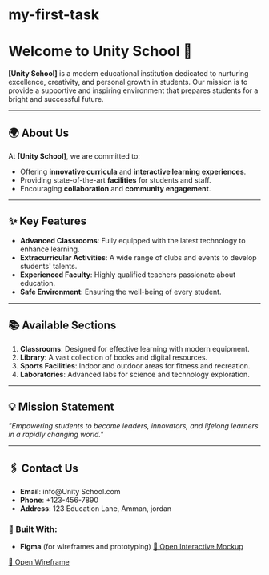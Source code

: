 # my-first-task

# Welcome to Unity School 🌟

**[Unity School]** is a modern educational institution dedicated to nurturing excellence, creativity, and personal growth in students. Our mission is to provide a supportive and inspiring environment that prepares students for a bright and successful future.

---

## 🌍 About Us
At **[Unity School]**, we are committed to:
- Offering **innovative curricula** and **interactive learning experiences**.
- Providing state-of-the-art **facilities** for students and staff.
- Encouraging **collaboration** and **community engagement**.

---

## ✨ Key Features
- **Advanced Classrooms**: Fully equipped with the latest technology to enhance learning.
- **Extracurricular Activities**: A wide range of clubs and events to develop students' talents.
- **Experienced Faculty**: Highly qualified teachers passionate about education.
- **Safe Environment**: Ensuring the well-being of every student.

---

## 📚 Available Sections
1. **Classrooms**: Designed for effective learning with modern equipment.
2. **Library**: A vast collection of books and digital resources.
3. **Sports Facilities**: Indoor and outdoor areas for fitness and recreation.
4. **Laboratories**: Advanced labs for science and technology exploration.

---

## 💡 Mission Statement
*"Empowering students to become leaders, innovators, and lifelong learners in a rapidly changing world."*

---

## 🖇️ Contact Us
- **Email**: info@Unity School.com
- **Phone**: +123-456-7890
- **Address**: 123 Education Lane, Amman, jordan


### 🚀 Built With:
- **Figma** (for wireframes and prototyping)
[🔗 Open Interactive Mockup](https://www.figma.com/proto/xg71Je8njhC94qlH70ppsB/mockup?page-id=21%3A797&node-id=21-799&node-type=canvas&viewport=526%2C592%2C0.3&t=rHw8rPGQf80voDWe-1&scaling=min-zoom&content-scaling=fixed&starting-point-node-id=21%3A799&share=1)

[🔗 Open Wireframe](https://www.figma.com/design/caakzHbDzilgx0SyWUDqE3/Wire-frame?node-id=0-1&t=ffyy7GysOqRpqxtp-1)

